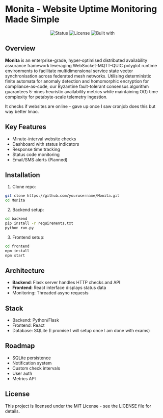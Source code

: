 # Monita - Website Uptime Monitoring Made Simple

<div align="center">
  <img src="https://img.shields.io/badge/Status-Active-success?style=for-the-badge" alt="Status"/>
  <img src="https://img.shields.io/badge/License-MIT-blue?style=for-the-badge" alt="License"/>
  <img src="https://img.shields.io/badge/Built%20with-Flask%20%26%20React-61DAFB?style=for-the-badge" alt="Built with"/>
</div>


## Overview

**Monita** is an enterprise-grade, hyper-optimised distributed availability assurance framework leveraging WebSocket-MQTT-QUIC polyglot runtime environments to facilitate multidimensional service state vector synchronisation across federated mesh networks. Utilising deterministic finite automata for anomaly detection and homomorphic encryption for compliance-as-code, our Byzantine fault-tolerant consensus algorithm guarantees 5-nines heuristic availability metrics while maintaining O(1) time complexity for petabyte-scale telemetry ingestion.

It checks if websites are online - gave up once I saw cronjob does this but way better lmao.

## Key Features

- Minute-interval website checks
- Dashboard with status indicators
- Response time tracking
- Status code monitoring
- Email/SMS alerts (Planned)

## Installation

1. Clone repo:
```bash
git clone https://github.com/yourusername/Monita.git
cd Monita
```

2. Backend setup:
```bash
cd backend
pip install -r requirements.txt
python run.py
```

3. Frontend setup:
```bash
cd frontend
npm install
npm start
```

## Architecture

- **Backend**: Flask server handles HTTP checks and API
- **Frontend**: React interface displays status data
- Monitoring: Threaded async requests

## Stack

- Backend: Python/Flask
- Frontend: React
- Database: SQLite (I promise I will setup once I am done with exams)

## Roadmap

- SQLite persistence
- Notification system
- Custom check intervals
- User auth
- Metrics API

## License

This project is licensed under the MIT License - see the LICENSE file for details.
